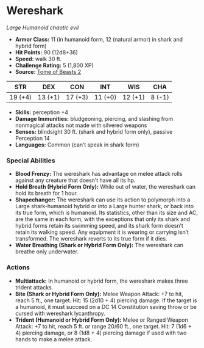 # Wereshark

*Large* *Humanoid* *chaotic evil*

- **Armor Class:** 11 (in humanoid form, 12 (natural armor) in shark and hybrid form)
- **Hit Points:** 90 (12d8+36)
- **Speed:** walk 30 ft.
- **Challenge Rating:** 5 (1,800 XP)
- **Source:** [Tome of Beasts 2](https://koboldpress.com/kpstore/product/tome-of-beasts-2-for-5th-edition/)

| STR | DEX | CON | INT | WIS | CHA |
| --- | --- | --- | --- | --- | --- |
| 19 (+4) | 13 (+1) | 17 (+3) | 11 (+0) | 12 (+1) | 8 (-1) |

- **Skills:** perception +4
- **Damage Immunities:** bludgeoning, piercing, and slashing from nonmagical attacks not made with silvered weapons
- **Senses:** blindsight 30 ft. (shark and hybrid form only), passive Perception 14
- **Languages:** Common (can’t speak in shark form)
### Special Abilities
- **Blood Frenzy:** The wereshark has advantage on melee attack rolls against any creature that doesn’t have all its hp.
- **Hold Breath (Hybrid Form Only):** While out of water, the wereshark can hold its breath for 1 hour.
- **Shapechanger:** The wereshark can use its action to polymorph into a Large shark-humanoid hybrid or into a Large hunter shark, or back into its true form, which is humanoid. Its statistics, other than its size and AC, are the same in each form, with the exceptions that only its shark and hybrid forms retain its swimming speed, and its shark form doesn’t retain its walking speed. Any equipment it is wearing or carrying isn’t transformed. The wereshark reverts to its true form if it dies.
- **Water Breathing (Shark or Hybrid Form Only):** The wereshark can breathe only underwater.
### Actions
- **Multiattack:** In humanoid or hybrid form, the wereshark makes three trident attacks.
- **Bite (Shark or Hybrid Form Only):** Melee Weapon Attack: +7 to hit, reach 5 ft., one target. Hit: 15 (2d10 + 4) piercing damage. If the target is a humanoid, it must succeed on a DC 14 Constitution saving throw or be cursed with wereshark lycanthropy.
- **Trident (Humanoid or Hybrid Form Only):** Melee or Ranged Weapon Attack: +7 to hit, reach 5 ft. or range 20/60 ft., one target. Hit: 7 (1d6 + 4) piercing damage, or 8 (1d8 + 4) piercing damage if used with two hands to make a melee attack.
